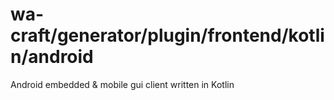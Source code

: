 # wa-craft/generator/plugin/frontend/kotlin/android

Android embedded & mobile gui client written in Kotlin